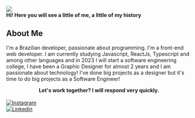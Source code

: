 <!-- SECTION 01: BANNER -->
<img src="https://capsule-render.vercel.app/api?type=waving&color=timeGradient&height=250&section=header&text=Matheus%20Nicolas&fontSize=70&fontAlignY=35&desc=Front-End%20Developer%20Jr/UX/UI%20Designer&descAlignY=50" style="color: white;"/>


<!-- SECTION 02: Welcome Message -->
<div>
<b>Hi! Here you will see a little of me, a little of my history</b>
<br/>

<h2>About Me</h2>

<!-- I truly believe in helping people with technology and code. <br><br> -->
I'm a Brazilian developer, passionate about programming. I'm a front-end web developer. I am currently studying Javascript, ReactJs, Typescript and among other languages ​​and in 2023 I will start a software engineering college, I have been a Graphic Designer for almost 2 years and I am passionate about technology! I've done big projects as a designer but it's time to do big projects as a Software Engineer!
<!-- It was a huge growth, I had incredible moments, and now I have a lot of friends that I carry as a family. -->

<div align="center"><b>Let's work together? I will respond very quickly.</b></div>

<br/>

	
<a href="https://www.instagram.com/matheusdzn1/">  
<img 
    style="display: block; 
	   margin-left: auto;
	   margin-right: auto;"
    src="https://upload.wikimedia.org/wikipedia/commons/thumb/a/a5/Instagram_icon.png/2048px-Instagram_icon.png" 
    alt="Instagram">
</img>
</a>

<a href="https://www.linkedin.com/in/matheus-nicolas-pereira-firmino-0849a0231/">  
<img 
    style="display: block; 
	   margin-left: auto;
	   margin-right: auto;"
    src="https://cdn-icons-png.flaticon.com/512/174/174857.png" 
    alt="Linkedin">
</img>
</a>
</div>
